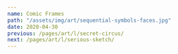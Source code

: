 ```yaml
---
name: Comic Frames
path: "/assets/img/art/sequential-symbols-faces.jpg"
date: 2020-04-30
previous: /pages/art/l/secret-circus/
next: /pages/art/l/serious-sketch/
---
```

